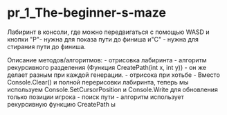 # pr_1_The-beginner-s-maze
Лабиринт в консоли, где можно передвигаться с помощью WASD и кнопки "P"- нужна для показа пути до финиша и"C" -  нужна для стирания пути до финиша.

 Описание методов/алгоритмов: 
    - отрисовка лабиринта -  алгоритм рекурсивного разделения (Функция CreatePath(int x, int y)) - он же делает разным при каждой генерации.
    - отрисока при хотьбе - Вместо Console.Clear() и полной перерисовки лабиринта, теперь мы используем Console.SetCursorPosition и Console.Write для обновления только позиции игрока
    - поиск пути - алгоритм использует рекурсивную функцию CreatePath 
    ы
